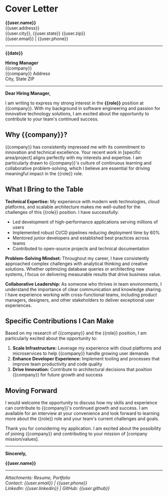 # Cover Letter

**{{user.name}}**  
{{user.address}}  
{{user.city}}, {{user.state}} {{user.zip}}  
{{user.email}} | {{user.phone}}  

---

**{{date}}**

**Hiring Manager**  
{{company}}  
{{company}} Address  
City, State ZIP  

---

**Dear Hiring Manager,**

I am writing to express my strong interest in the **{{role}}** position at {{company}}. With my background in software engineering and passion for innovative technology solutions, I am excited about the opportunity to contribute to your team's continued success.

## Why {{company}}?

{{company}} has consistently impressed me with its commitment to innovation and technical excellence. Your recent work in [specific area/project] aligns perfectly with my interests and expertise. I am particularly drawn to {{company}}'s culture of continuous learning and collaborative problem-solving, which I believe are essential for driving meaningful impact in the {{role}} role.

## What I Bring to the Table

**Technical Expertise:** My experience with modern web technologies, cloud platforms, and scalable architecture makes me well-suited for the challenges of this {{role}} position. I have successfully:

- Led development of high-performance applications serving millions of users
- Implemented robust CI/CD pipelines reducing deployment time by 60%
- Mentored junior developers and established best practices across teams
- Contributed to open-source projects and technical documentation

**Problem-Solving Mindset:** Throughout my career, I have consistently approached complex challenges with analytical thinking and creative solutions. Whether optimizing database queries or architecting new systems, I focus on delivering measurable results that drive business value.

**Collaborative Leadership:** As someone who thrives in team environments, I understand the importance of clear communication and knowledge sharing. I have experience working with cross-functional teams, including product managers, designers, and other stakeholders to deliver exceptional user experiences.

## Specific Contributions I Can Make

Based on my research of {{company}} and the {{role}} position, I am particularly excited about the opportunity to:

1. **Scale Infrastructure:** Leverage my experience with cloud platforms and microservices to help {{company}} handle growing user demands
2. **Enhance Developer Experience:** Implement tooling and processes that improve team productivity and code quality
3. **Drive Innovation:** Contribute to architectural decisions that position {{company}} for future growth and success

## Moving Forward

I would welcome the opportunity to discuss how my skills and experience can contribute to {{company}}'s continued growth and success. I am available for an interview at your convenience and look forward to learning more about the {{role}} role and your team's current challenges and goals.

Thank you for considering my application. I am excited about the possibility of joining {{company}} and contributing to your mission of [company mission/values].

---

**Sincerely,**  

**{{user.name}}**

---

*Attachments: Resume, Portfolio*  
*Contact: {{user.email}} | {{user.phone}}*  
*LinkedIn: {{user.linkedin}} | GitHub: {{user.github}}*